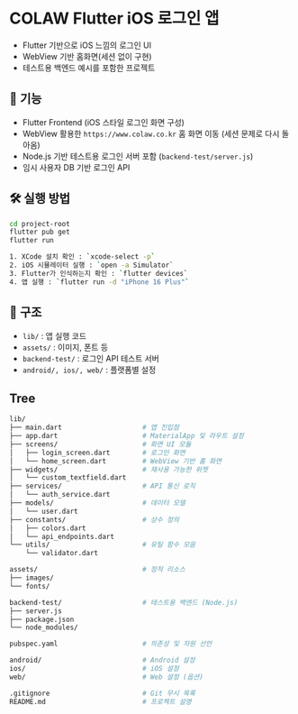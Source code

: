 # COLAW Flutter iOS 로그인 앱

- Flutter 기반으로 iOS 느낌의 로그인 UI
- WebView 기반 홈화면(세션 없이 구현)
- 테스트용 백엔드 예시를 포함한 프로젝트

## 🚀 기능
- Flutter Frontend (iOS 스타일 로그인 화면 구성)
- WebView 활용한 `https://www.colaw.co.kr` 홈 화면 이동 (세션 문제로 다시 돌아옴)
- Node.js 기반 테스트용 로그인 서버 포함 (`backend-test/server.js`)
- 임시 사용자 DB 기반 로그인 API



## 🛠️ 실행 방법
```bash
cd project-root
flutter pub get
flutter run

1. XCode 설치 확인 : `xcode-select -p`
2. iOS 시뮬레이터 실행 : `open -a Simulator`
3. Flutter가 인식하는지 확인 : `flutter devices`
4. 앱 실행 : `flutter run -d "iPhone 16 Plus"`
```

## 📁 구조
- `lib/` : 앱 실행 코드  
- `assets/` : 이미지, 폰트 등  
- `backend-test/` : 로그인 API 테스트 서버  
- `android/, ios/, web/` : 플랫폼별 설정  

## Tree
```bash
lib/
├── main.dart                    # 앱 진입점
├── app.dart                     # MaterialApp 및 라우트 설정
├── screens/                     # 화면 UI 모듈
│   ├── login_screen.dart        # 로그인 화면
│   └── home_screen.dart         # WebView 기반 홈 화면
├── widgets/                     # 재사용 가능한 위젯
│   └── custom_textfield.dart
├── services/                    # API 통신 로직
│   └── auth_service.dart
├── models/                      # 데이터 모델
│   └── user.dart
├── constants/                   # 상수 정의
│   ├── colors.dart
│   └── api_endpoints.dart
└── utils/                       # 유틸 함수 모음
    └── validator.dart

assets/                          # 정적 리소스
├── images/
└── fonts/

backend-test/                    # 테스트용 백엔드 (Node.js)
├── server.js
├── package.json
└── node_modules/

pubspec.yaml                     # 의존성 및 자원 선언

android/                         # Android 설정
ios/                             # iOS 설정
web/                             # Web 설정 (옵션)

.gitignore                       # Git 무시 목록
README.md                        # 프로젝트 설명
